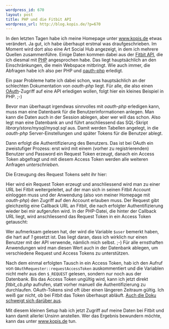 ```yaml
--- 
wordpress_id: 670
layout: post
title: PHP und die Fitbit API
wordpress_url: http://blog.kopis.de/?p=670
---
```

In den letzten Tagen habe ich meine Homepage unter <a href="http://www.kopis.de">www.kopis.de</a> etwas verändert. Ja gut, ich habe überhaupt erstmal was draufgeschrieben. Im Moment wird dort also eine Art Social Hub angezeigt, in dem ich mehrere Quellen zusammenführe. Einige Daten kommen dabei aus der <a href="http://dev.fitbit.com">Fitbit API</a>, die ich diesmal mit <a href="http://de.php.net">PHP</a> angesprochen habe. Das liegt hauptsächlich an den Einschränkungen, die mein Webspace mitbringt. Wie auch immer, die Abfragen habe ich also per PHP und <a href="http://code.google.com/p/oauth-php/">oauth-php</a> erledigt.

Ein paar Probleme hatte ich dabei schon, was hauptsächlich an der schlechten Dokumentation von *oauth-php* liegt. Für alle, die also einen <a href="http://oauth.org">OAuth</a>-Zugriff auf eine API erledigen wollen, folgt hier ein kleines Beispiel in PHP. ;-)

Bevor man überhaupt irgendwas sinnvolles mit *oauth-php* erledigen kann, muss man eine Datenbank für die Benutzerinformationen anlegen. Man kann die Daten auch in der Session ablegen, aber wer will das schon. Also legt man eine Datenbank an und führt anschliessend das SQL-Skript *library/store/mysql/mysql.sql* aus. Damit werden Tabellen angelegt, in die *oauth-php* Server-Einstellungen und später Tokens für die Benutzer ablegt.

Dann erfolgt die Authentifizierung des Benutzers. Das ist bei OAuth ein zweistufiger Prozess: erst wird mit einem (vorher zu registrierenden) Benutzer und Password ein Request Token erzeugt, danach ein Access Token abgefragt und mit diesem Access Token werden alle weiteren Anfragen *unterschrieben*.

Die Erzeugung des Request Tokens seht ihr hier:

<script src="https://gist.github.com/2841424.js?file=requesttoken.php"></script>

Hier wird ein Request Token erzeugt und anschliessend wird man zu einer URL bei Fitbit weitergeleitet, auf der man sich in seinen Fitbit Account einloggen muss und der Anwendung (also von meiner Homepage mit *oauth-php*) den Zugriff auf den Account erlauben muss. Der Request gibt gleichzeitig eine Callback URL an Fitbit, die nach erfolgter Authentifizierung wieder bei mir aufgerufen wird. In der PHP-Datei, die hinter der Callback URL liegt, wird anschliessend das Request Token in ein Access Token getauscht:

<script src="https://gist.github.com/2841424.js?file=accesstoken.php"></script>

Wer aufmerksam gelesen hat, der wird die Variable `$user` bemerkt haben, die hart auf *1* gesetzt ist. Das liegt daran, dass ich wirklich nur einen Benutzer mit der API verwende, nämlich mich selbst. ;-) Für alle ernsthaften Anwendungen wird man diesen Wert auch in der Datenbank ablegen, um verschiedene Request und Access Tokens zu unterstützen.

Nach dem einmal erfolgten Tausch in ein Access Token, hab ich den Aufruf von `OAuthRequester::requestAccessToken` auskommentiert und die Variablen nicht mehr aus den `$_REQUEST` gelesen, sondern nur noch aus der Datenbank. Bis das Access Token ungültig wird, kann ich jetzt direkt *fitbit_cb.php* aufrufen, statt vorher manuell die Authentifizierung zu durchlaufen. OAuth-Tokens sind oft über einen längeren Zeitraum gültig. Ich weiß gar nicht, ob bei Fitbit das Token überhaupt abläuft. <a href="http://wiki.fitbit.com/display/API/OAuth-Authentication-API">Auch die Doku schweigt sich darüber aus</a>.

Mit diesem kleinen Setup hab ich jetzt Zugriff auf meine Daten bei Fitbit und kann damit allerlei Unsinn anstellen. Wer das Ergebnis bewundern möchte, kann das unter <a href="http://www.kopis.de">www.kopis.de</a> tun.

